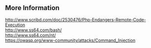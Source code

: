 ## More Information
http://www.scribd.com/doc/2530476/Php-Endangers-Remote-Code-Execution   
http://www.ss64.com/bash/   
http://www.ss64.com/nt/    
https://owasp.org/www-community/attacks/Command_Injection   

